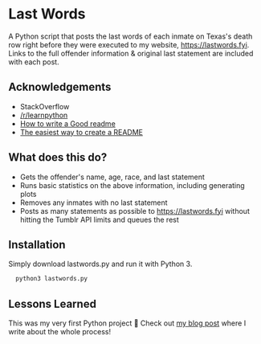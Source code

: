 
# Last Words

A Python script that posts the last words of each inmate on Texas's death row right before they were executed to my website, https://lastwords.fyi. Links to the full offender information & original last statement are included with each post.


## Acknowledgements

 - StackOverflow
 - [/r/learnpython](https://www.reddit.com/r/learnpython)
 - [How to write a Good readme](https://bulldogjob.com/news/449-how-to-write-a-good-readme-for-your-github-project)
 - [The easiest way to create a README](https://readme.so/)


## What does this do?

- Gets the offender's name, age, race, and last statement
- Runs basic statistics on the above information, including generating plots
- Removes any inmates with no last statement
- Posts as many statements as possible to https://lastwords.fyi  without hitting the Tumblr API limits and queues the rest


## Installation

Simply download lastwords.py and run it with Python 3. 

```bash
  python3 lastwords.py
```
    
## Lessons Learned

This was my very first Python project 👶 Check out [my blog post](https://automateordie.io/Last-Words-Project/) where I write about the whole process!

